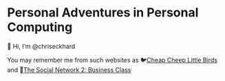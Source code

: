 # Personal Adventures in Personal Computing

👋 Hi, I’m @chriseckhard

You may remember me from such websites as 🐦[Cheap Cheep Little Birds](https://twitter.com/chriseckhard) and 📓[The Social Network 2: Business Class](https://www.linkedin.com/in/chris-eckhard)

<!---
chriseckhard/chriseckhard is a ✨ special ✨ repository because its `README.md` (this file) appears on your GitHub profile.
You can click the Preview link to take a look at your changes.
--->
